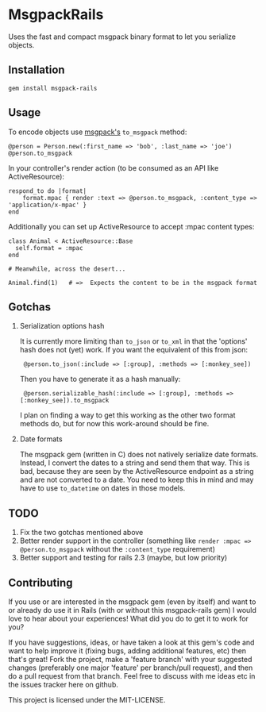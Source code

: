 # MsgpackRails

Uses the fast and compact msgpack binary format to let you serialize objects.

##  Installation

    gem install msgpack-rails

## Usage

To encode objects use [msgpack's](https://github.com/msgpack/msgpack 'MessagePack') `to_msgpack` method:

    @person = Person.new(:first_name => 'bob', :last_name => 'joe')
    @person.to_msgpack

In your controller's render action (to be consumed as an API like ActiveResource):

    respond_to do |format|
        format.mpac { render :text => @person.to_msgpack, :content_type => 'application/x-mpac' }
    end

Additionally you can set up ActiveResource to accept :mpac content types:

    class Animal < ActiveResource::Base
      self.format = :mpac
    end

    # Meanwhile, across the desert...

    Animal.find(1)   # =>  Expects the content to be in the msgpack format

## Gotchas

1. Serialization options hash

    It is currently more limiting than `to_json` or `to_xml` in that the 'options' hash does not (yet) work.  If you want the equivalent of this from json:

        @person.to_json(:include => [:group], :methods => [:monkey_see])

    Then you have to generate it as a hash manually:

        @person.serializable_hash(:include => [:group], :methods => [:monkey_see]).to_msgpack

    I plan on finding a way to get this working as the other two format methods do, but for now this work-around should be fine.

2. Date formats

    The msgpack gem (written in C) does not natively serialize date formats.  Instead, I convert the dates to a string and send them that way.
This is bad, because they are seen by the ActiveResource endpoint as a string and are not converted to a date.  You need to keep this in mind and may have to
use `to_datetime` on dates in those models.

## TODO

1) Fix the two gotchas mentioned above
2) Better render support in the controller (something like `render :mpac => @person.to_msgpack` without the `:content_type` requirement)
3) Better support and testing for rails 2.3 (maybe, but low priority)

## Contributing

If you use or are interested in the msgpack gem (even by itself) and want to or already do use it in Rails (with or without this msgpack-rails gem) I would
love to hear about your experiences!  What did you do to get it to work for you?

If you have suggestions, ideas, or have taken a look at this gem's code and want to help improve it (fixing bugs, adding additional features, etc) then that's great!
Fork the project, make a 'feature branch' with your suggested changes (preferably one major 'feature' per branch/pull request), and then do a pull request from that
branch.  Feel free to discuss with me ideas etc in the issues tracker here on github.

This project is licensed under the MIT-LICENSE.
